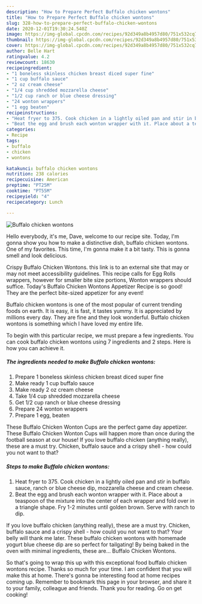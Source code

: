 ```yaml
---
description: "How to Prepare Perfect Buffalo chicken wontons"
title: "How to Prepare Perfect Buffalo chicken wontons"
slug: 328-how-to-prepare-perfect-buffalo-chicken-wontons
date: 2020-12-01T19:30:24.540Z
image: https://img-global.cpcdn.com/recipes/92d349a8b4957d80/751x532cq70/buffalo-chicken-wontons-recipe-main-photo.jpg
thumbnail: https://img-global.cpcdn.com/recipes/92d349a8b4957d80/751x532cq70/buffalo-chicken-wontons-recipe-main-photo.jpg
cover: https://img-global.cpcdn.com/recipes/92d349a8b4957d80/751x532cq70/buffalo-chicken-wontons-recipe-main-photo.jpg
author: Belle Hart
ratingvalue: 4.2
reviewcount: 18630
recipeingredient:
- "1 boneless skinless chicken breast diced super fine"
- "1 cup buffalo sauce"
- "2 oz cream cheese"
- "1/4 cup shredded mozzarella cheese"
- "1/2 cup ranch or blue cheese dressing"
- "24 wonton wrappers"
- "1 egg beaten"
recipeinstructions:
- "Heat fryer to 375. Cook chicken in a lightly oiled pan and stir in buffalo sauce, ranch or blue cheese dip, mozzarella cheese and cream cheese."
- "Beat the egg and brush each wonton wrapper with it. Place about a teaspoon of the mixture into the center of each wrapper and fold over in a triangle shape. Fry 1-2 minutes until golden brown. Serve with ranch to dip."
categories:
- Recipe
tags:
- buffalo
- chicken
- wontons

katakunci: buffalo chicken wontons 
nutrition: 238 calories
recipecuisine: American
preptime: "PT25M"
cooktime: "PT55M"
recipeyield: "4"
recipecategory: Lunch

---
```



![Buffalo chicken wontons](https://img-global.cpcdn.com/recipes/92d349a8b4957d80/751x532cq70/buffalo-chicken-wontons-recipe-main-photo.jpg)

Hello everybody, it's me, Dave, welcome to our recipe site. Today, I'm gonna show you how to make a distinctive dish, buffalo chicken wontons. One of my favorites. This time, I'm gonna make it a bit tasty. This is gonna smell and look delicious.

Crispy Buffalo Chicken Wontons. this link is to an external site that may or may not meet accessibility guidelines. This recipe calls for Egg Rolls wrappers, however for smaller bite size portions, Wonton wrappers should suffice. Today&#39;s Buffalo Chicken Wontons Appetizer Recipe is so good! They are the perfect bite-sized appetizer for any event!

Buffalo chicken wontons is one of the most popular of current trending foods on earth. It is easy, it is fast, it tastes yummy. It is appreciated by millions every day. They are fine and they look wonderful. Buffalo chicken wontons is something which I have loved my entire life.


To begin with this particular recipe, we must prepare a few ingredients. You can cook buffalo chicken wontons using 7 ingredients and 2 steps. Here is how you can achieve it.

<!--inarticleads1-->

##### The ingredients needed to make Buffalo chicken wontons:

1. Prepare 1 boneless skinless chicken breast diced super fine
1. Make ready 1 cup buffalo sauce
1. Make ready 2 oz cream cheese
1. Take 1/4 cup shredded mozzarella cheese
1. Get 1/2 cup ranch or blue cheese dressing
1. Prepare 24 wonton wrappers
1. Prepare 1 egg, beaten


These Buffalo Chicken Wonton Cups are the perfect game day appetizer. These Buffalo Chicken Wonton Cups will happen more than once during the football season at our house! If you love buffalo chicken (anything really), these are a must try. Chicken, buffalo sauce and a crispy shell - how could you not want to that? 

<!--inarticleads2-->

##### Steps to make Buffalo chicken wontons:

1. Heat fryer to 375. Cook chicken in a lightly oiled pan and stir in buffalo sauce, ranch or blue cheese dip, mozzarella cheese and cream cheese.
1. Beat the egg and brush each wonton wrapper with it. Place about a teaspoon of the mixture into the center of each wrapper and fold over in a triangle shape. Fry 1-2 minutes until golden brown. Serve with ranch to dip.


If you love buffalo chicken (anything really), these are a must try. Chicken, buffalo sauce and a crispy shell - how could you not want to that? Your belly will thank me later. These buffalo chicken wontons with homemade yogurt blue cheese dip are so perfect for tailgating! By being baked in the oven with minimal ingredients, these are… Buffalo Chicken Wontons. 

So that's going to wrap this up with this exceptional food buffalo chicken wontons recipe. Thanks so much for your time. I am confident that you will make this at home. There's gonna be interesting food at home recipes coming up. Remember to bookmark this page in your browser, and share it to your family, colleague and friends. Thank you for reading. Go on get cooking!
